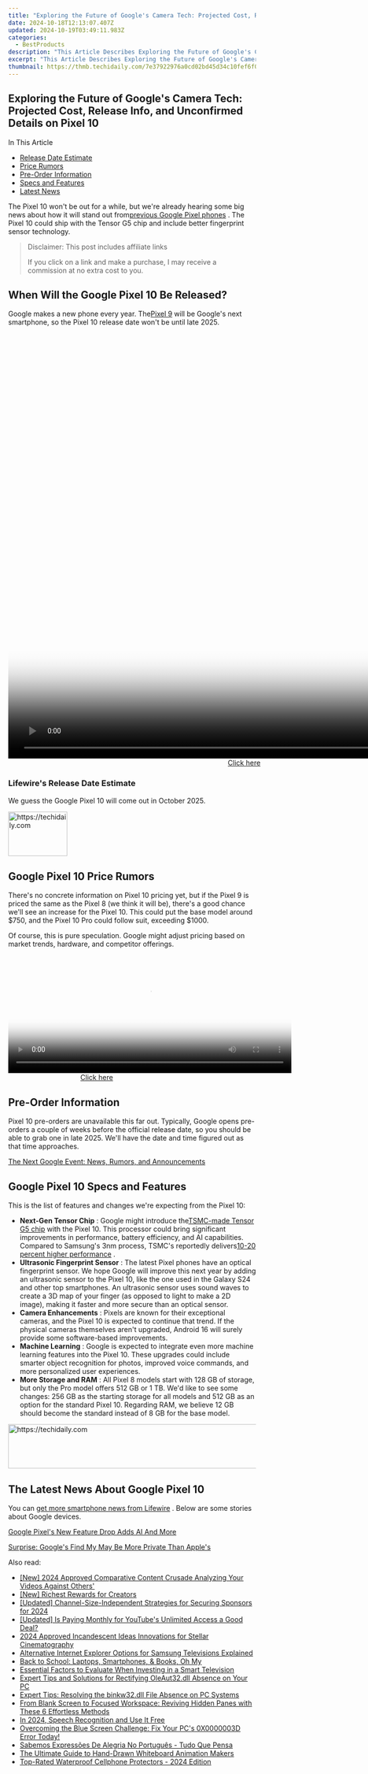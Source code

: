 ```yaml
---
title: "Exploring the Future of Google's Camera Tech: Projected Cost, Release Info, and Unconfirmed Details on Pixel 10"
date: 2024-10-18T12:13:07.407Z
updated: 2024-10-19T03:49:11.983Z
categories:
  - BestProducts
description: "This Article Describes Exploring the Future of Google's Camera Tech: Projected Cost, Release Info, and Unconfirmed Details on Pixel 10"
excerpt: "This Article Describes Exploring the Future of Google's Camera Tech: Projected Cost, Release Info, and Unconfirmed Details on Pixel 10"
thumbnail: https://thmb.techidaily.com/7e37922976a0cd02bd45d34c10fef6f069d63ae07942af07cd489ff374cb4abd.png
---
```


## Exploring the Future of Google's Camera Tech: Projected Cost, Release Info, and Unconfirmed Details on Pixel 10

 In This Article

* [Release Date Estimate](https://www.lifewire.com/#toc-when-will-the-google-pixel-10-be-released)
* [Price Rumors](https://www.lifewire.com/#toc-google-pixel-10-price-rumors)
* [Pre-Order Information](https://www.lifewire.com/#toc-pre-order-information)
* [Specs and Features](https://www.lifewire.com/#toc-google-pixel-10-specs-and-features)
* [Latest News](https://www.lifewire.com/#toc-the-latest-news-about-google-pixel-10)

 The Pixel 10 won't be out for a while, but we're already hearing some big news about how it will stand out from[previous Google Pixel phones](https://www.lifewire.com/google-pixel-phones-4152056) . The Pixel 10 could ship with the Tensor G5 chip and include better fingerprint sensor technology.

>  Disclaimer: This post includes affiliate links
>
>  If you click on a link and make a purchase, I may receive a commission at no extra cost to you.
>

## When Will the Google Pixel 10 Be Released?

 Google makes a new phone every year. The[Pixel 9](https://www.lifewire.com/google-pixel-9-8630767) will be Google's next smartphone, so the Pixel 10 release date won't be until late 2025.

<!-- affiliate ads begin -->
<span id="701707">
					<video width="1536" height="864" style="cursor:pointer"
           poster="//a.impactradius-go.com/display-clicktoplayimage/701707.png"
           onclick="if(!this.playClicked){this.play();this.setAttribute('controls',true);this.playClicked=true;}">
	   <source src="//a.impactradius-go.com/display-ad/7443-701707">
	   <img src="//a.impactradius-go.com/display-clicktoplayimage/701707.png" style="border: none; height: 100%; width: 100%; object-fit: contain">
	</video>
	<div style="width:960px;text-align:center"><a href="javascript:window.open(decodeURIComponent('https%3A%2F%2Fappsumo.8odi.net%2Fc%2F5597632%2F701707%2F7443'), '_blank');void(0);">Click here</a></div>
</span>
<img height="0" width="0" src="https://imp.pxf.io/i/5597632/701707/7443" style="position:absolute;visibility:hidden;" border="0" />
<!-- affiliate ads end -->

### Lifewire's Release Date Estimate

We guess the Google Pixel 10 will come out in October 2025.

<!-- affiliate ads begin -->
<a href="https://aligracehair.sjv.io/c/5597632/2135408/19272" target="_top" id="2135408">
  <img src="//a.impactradius-go.com/display-ad/19272-2135408" border="0" alt="https://techidaily.com" width="120" height="90"/>
</a>
<img height="0" width="0" src="https://aligracehair.sjv.io/i/5597632/2135408/19272" style="position:absolute;visibility:hidden;" border="0" />
<!-- affiliate ads end -->

## Google Pixel 10 Price Rumors

 There's no concrete information on Pixel 10 pricing yet, but if the Pixel 9 is priced the same as the Pixel 8 (we think it will be), there's a good chance we'll see an increase for the Pixel 10\. This could put the base model around $750, and the Pixel 10 Pro could follow suit, exceeding $1000.  

 Of course, this is pure speculation. Google might adjust pricing based on market trends, hardware, and competitor offerings.

<!-- affiliate ads begin -->
<span id="1938141">
					<video width="576" height="240" style="cursor:pointer"
           poster="//a.impactradius-go.com/display-clicktoplayimage/1938141.png"
           onclick="if(!this.playClicked){this.play();this.setAttribute('controls',true);this.playClicked=true;}">
	   <source src="//a.impactradius-go.com/display-ad/22993-1938141">
	   <img src="//a.impactradius-go.com/display-clicktoplayimage/1938141.png" style="border: none; height: 100%; width: 100%; object-fit: contain">
	</video>
	<div style="width:360px;text-align:center"><a href="javascript:window.open(decodeURIComponent('https%3A%2F%2Fhomestyler.sjv.io%2Fc%2F5597632%2F1938141%2F22993'), '_blank');void(0);">Click here</a></div>
</span>
<img height="0" width="0" src="https://imp.pxf.io/i/5597632/1938141/22993" style="position:absolute;visibility:hidden;" border="0" />
<!-- affiliate ads end -->

## Pre-Order Information

 Pixel 10 pre-orders are unavailable this far out. Typically, Google opens pre-orders a couple of weeks before the official release date, so you should be able to grab one in late 2025\. We'll have the date and time figured out as that time approaches.

[The Next Google Event: News, Rumors, and Announcements](https://www.lifewire.com/google-event-5205756)

## Google Pixel 10 Specs and Features

 This is the list of features and changes we're expecting from the Pixel 10:

* **Next-Gen Tensor Chip** : Google might introduce the[TSMC-made Tensor G5 chip](https://www.androidauthority.com/tsmc-tensor-g5-proof-pixel-10-3445056/) with the Pixel 10\. This processor could bring significant improvements in performance, battery efficiency, and AI capabilities. Compared to Samsung's 3nm process, TSMC's reportedly delivers[10-20 percent higher performance](https://www.businesskorea.co.kr/news/articleView.html?idxno=219277) .
* **Ultrasonic Fingerprint Sensor** : The latest Pixel phones have an optical fingerprint sensor. We hope Google will improve this next year by adding an ultrasonic sensor to the Pixel 10, like the one used in the Galaxy S24 and other top smartphones. An ultrasonic sensor uses sound waves to create a 3D map of your finger (as opposed to light to make a 2D image), making it faster and more secure than an optical sensor.
* **Camera Enhancements** : Pixels are known for their exceptional cameras, and the Pixel 10 is expected to continue that trend. If the physical cameras themselves aren't upgraded, Android 16 will surely provide some software-based improvements.
* **Machine Learning** : Google is expected to integrate even more machine learning features into the Pixel 10\. These upgrades could include smarter object recognition for photos, improved voice commands, and more personalized user experiences.
* **More Storage and RAM** : All Pixel 8 models start with 128 GB of storage, but only the Pro model offers 512 GB or 1 TB. We'd like to see some changes: 256 GB as the starting storage for all models and 512 GB as an option for the standard Pixel 10\. Regarding RAM, we believe 12 GB should become the standard instead of 8 GB for the base model.

<!-- affiliate ads begin -->
<a href="https://appsumo.8odi.net/c/5597632/2118322/7443" target="_top" id="2118322">
  <img src="//a.impactradius-go.com/display-ad/7443-2118322" border="0" alt="https://techidaily.com" width="728" height="90"/>
</a>
<img height="0" width="0" src="https://appsumo.8odi.net/i/5597632/2118322/7443" style="position:absolute;visibility:hidden;" border="0" />
<!-- affiliate ads end -->

## The Latest News About Google Pixel 10

 You can [get more smartphone news from Lifewire](https://www.lifewire.com/mobile-phone-news-4796390) . Below are some stories about Google devices.

[Google Pixel's New Feature Drop Adds AI And More](https://www.lifewire.com/google-pixel-s-new-feature-drop-adds-ai-and-more-8663574)

[Surprise: Google's Find My May Be More Private Than Apple's](https://www.lifewire.com/google-find-my-device-better-than-apple-8629920)

<ins class="adsbygoogle"
     style="display:block"
     data-ad-format="autorelaxed"
     data-ad-client="ca-pub-7571918770474297"
     data-ad-slot="1223367746"></ins>

<ins class="adsbygoogle"
     style="display:block"
     data-ad-client="ca-pub-7571918770474297"
     data-ad-slot="8358498916"
     data-ad-format="auto"
     data-full-width-responsive="true"></ins>

<span class="atpl-alsoreadstyle">Also read:</span>
<div><ul>
<li><a href="https://youtube-zero.techidaily.com/024-approved-comparative-content-crusade-analyzing-your-videos-against-others/"><u>[New] 2024 Approved Comparative Content Crusade Analyzing Your Videos Against Others'</u></a></li>
<li><a href="https://youtube-webster.techidaily.com/ichest-rewards-for-creators/"><u>[New] Richest Rewards for Creators</u></a></li>
<li><a href="https://facebook-video-share.techidaily.com/updated-channel-size-independent-strategies-for-securing-sponsors-for-2024/"><u>[Updated] Channel-Size-Independent Strategies for Securing Sponsors for 2024</u></a></li>
<li><a href="https://facebook-video-footage.techidaily.com/updated-is-paying-monthly-for-youtubes-unlimited-access-a-good-deal/"><u>[Updated] Is Paying Monthly for YouTube's Unlimited Access a Good Deal?</u></a></li>
<li><a href="https://fox-hovers.techidaily.com/2024-approved-incandescent-ideas-innovations-for-stellar-cinematography/"><u>2024 Approved Incandescent Ideas Innovations for Stellar Cinematography</u></a></li>
<li><a href="https://techno-recovery.techidaily.com/alternative-internet-explorer-options-for-samsung-televisions-explained/"><u>Alternative Internet Explorer Options for Samsung Televisions Explained</u></a></li>
<li><a href="https://techno-recovery.techidaily.com/1722898369695-back-to-school-laptops-smartphones-and-books-oh-my/"><u>Back to School: Laptops, Smartphones, & Books, Oh My</u></a></li>
<li><a href="https://techno-recovery.techidaily.com/essential-factors-to-evaluate-when-investing-in-a-smart-television/"><u>Essential Factors to Evaluate When Investing in a Smart Television</u></a></li>
<li><a href="https://techno-recovery.techidaily.com/expert-tips-and-solutions-for-rectifying-oleaut32dll-absence-on-your-pc/"><u>Expert Tips and Solutions for Rectifying OleAut32.dll Absence on Your PC</u></a></li>
<li><a href="https://techno-recovery.techidaily.com/expert-tips-resolving-the-binkw32dll-file-absence-on-pc-systems/"><u>Expert Tips: Resolving the binkw32.dll File Absence on PC Systems</u></a></li>
<li><a href="https://win11.techidaily.com/from-blank-screen-to-focused-workspace-reviving-hidden-panes-with-these-6-effortless-methods/"><u>From Blank Screen to Focused Workspace: Reviving Hidden Panes with These 6 Effortless Methods</u></a></li>
<li><a href="https://extra-guidance.techidaily.com/in-2024-speech-recognition-and-use-it-free/"><u>In 2024, Speech Recognition and Use It Free</u></a></li>
<li><a href="https://techno-recovery.techidaily.com/1722886856368-overcoming-the-blue-screen-challenge-fix-your-pcs-0x0000003d-error-today/"><u>Overcoming the Blue Screen Challenge: Fix Your PC's 0X0000003D Error Today!</u></a></li>
<li><a href="https://mondly-stories.techidaily.com/sabemos-expressoes-de-alegria-no-portugues-tudo-que-pensa/"><u>Sabemos Expressões De Alegria No Português - Tudo Que Pensa</u></a></li>
<li><a href="https://ai-vdieo-software.techidaily.com/the-ultimate-guide-to-hand-drawn-whiteboard-animation-makers/"><u>The Ultimate Guide to Hand-Drawn Whiteboard Animation Makers</u></a></li>
<li><a href="https://techno-recovery.techidaily.com/top-rated-waterproof-cellphone-protectors-2024-edition/"><u>Top-Rated Waterproof Cellphone Protectors - 2024 Edition</u></a></li>
</ul></div>

